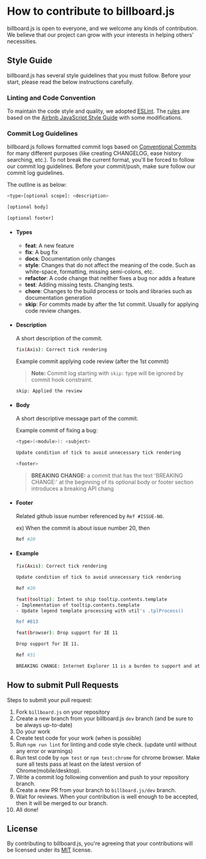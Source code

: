 # How to contribute to billboard.js
billboard.js is open to everyone, and we welcome any kinds of contribution.
We believe that our project can grow with your interests in helping others' necessities.

## Style Guide

billboard.js has several style guidelines that you must follow.
Before your start, please read the below instructions carefully.

### Linting and Code Convention
To maintain the code style and quality, we adopted [ESLint](http://eslint.org/).
The [rules](https://github.com/naver/eslint-config-naver/tree/master/rules) are based on the [Airbnb JavaScript Style Guide](https://github.com/airbnb/javascript) with some modifications.

### Commit Log Guidelines
billboard.js follows formatted commit logs based on [Conventional Commits](https://www.conventionalcommits.org/) for many different purposes (like creating CHANGELOG, ease history searching, etc.).
To not break the current format, you'll be forced to follow our commit log guidelines.
Before your commit/push, make sure follow our commit log guidelines.

The outline is as below:
```bash
<type>[optional scope]: <description>

[optional body]

[optional footer]
```

- #### Types
  - **feat**: A new feature
  - **fix**: A bug fix
  - **docs**: Documentation only changes
  - **style**: Changes that do not affect the meaning of the code. Such as white-space, formatting, missing semi-colons, etc.
  - **refactor**: A code change that neither fixes a bug nor adds a feature
  - **test**: Adding missing tests. Changing tests.
  - **chore**: Changes to the build process or tools and libraries such as documentation generation
  - **skip**: For commits made by after the 1st commit. Usually for applying code review changes.

- #### Description
    A short description of the commit.

    ```bash
    fix(Axis): Correct tick rendering
    ```

    Example commit applying code review (after the 1st commit)
    > **Note:** Commit log starting with `skip:` type will be ignored by commit hook constraint.
    ```bash
    skip: Applied the review
    ```

- #### Body
    A short descriptive message part of the commit.

    Example commit of fixing a bug:
    ```bash
    <type>(<module>): <subject>

    Update condition of tick to avoid unnecessary tick rendering

    <footer>
    ```

    > **BREAKING CHANGE:** a commit that has the text 'BREAKING CHANGE:' at the beginning of its optional body or footer section introduces a breaking API chang

- #### Footer

    Related github issue number referenced by `Ref #ISSUE-NO`.

    ex) When the commit is about issue number 20, then
    ```bash
    Ref #20
    ```

- #### Example
    ```bash
    fix(Axis): Correct tick rendering

    Update condition of tick to avoid unnecessary tick rendering

    Ref #20
    ```

    ```bash
    feat(tooltip): Intent to ship tooltip.contents.template
    - Implementation of tooltip.contents.template
    - Update legend template processing with util's .tplProcess()

    Ref #813
    ```

    ```bash
    feat(browser): Drop support for IE 11

    Drop support for IE 11.

    Ref #31

    BREAKING CHANGE: Internet Explorer 11 is a burden to support and at EOL.
    ```


## How to submit Pull Requests
Steps to submit your pull request:

1. Fork `billboard.js` on your repository
2. Create a new branch from your billboard.js `dev` branch (and be sure to be always up-to-date)
3. Do your work
4. Create test code for your work (when is possible)
5. Run `npm run lint` for linting and code style check. (update until without any error or warnings)
6. Run test code by `npm test` or `npm test:chrome` for chrome browser.
   Make sure all tests pass at least on the latest version of Chrome(mobile/desktop).
7. Write a commit log following convention and push to your repository branch.
8. Create a new PR from your branch to `billboard.js/dev` branch.
9. Wait for reviews.
   When your contribution is well enough to be accepted, then it will be merged to our branch.
10. All done!


## License
By contributing to billboard.js, you're agreeing that your contributions will be licensed under its [MIT](https://opensource.org/licenses/MIT) license.
